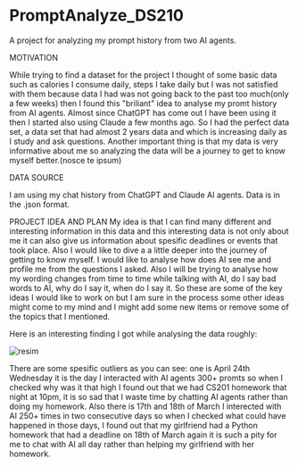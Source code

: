 # PromptAnalyze_DS210
A project for analyzing my prompt history from two AI agents.

MOTIVATION

While trying to find a dataset for the project I thought of some basic data such as calories I consume daily, steps I take daily but I was not satisfied with them because data I had was not going back to the past too much(only a few weeks) then I found this "briliant" idea to analyse my promt history from AI agents. Almost since ChatGPT has come out I have been using it then I started also using Claude a few months ago. So I had the perfect data set, a data set that had almost 2 years data and which is increasing daily as I study and ask questions. Another important thing is that my data is very informative about me so analyzing the data will be a journey to get to know myself better.(nosce te ipsum)

DATA SOURCE

I am using my chat history from ChatGPT and Claude AI agents. Data is in the .json format.

PROJECT IDEA AND PLAN
My idea is that I can find many different and interesting information in this data and this interesting data is not only about me it can also give us information about spesific deadlines or events that took place. Also I would like to dive a a little deeper into the journey of getting to know myself. I would like to analyse how does AI see me and profile me from the questions I asked. Also I will be trying to analyse how my wording changes from time to time while talking with AI, do I say bad words to AI, why do I say it, when do I say it. So these are some of the key ideas I would like to work on but I am sure in the process some other ideas might come to my mind and I might add some new items or remove some of the topics that I mentioned.

Here is an interesting finding I got while analysing the data roughly:

![resim](https://github.com/user-attachments/assets/875a7d49-ca4c-4fb1-8fe0-da3404a0540e)

There are some spesific outliers as you can see: one is April 24th Wednesday it is the day I interacted with AI agents 300+ promts so when I checked why was it that high I found out that we had CS201 homework that night at 10pm, it is so sad that I waste time by chatting AI agents rather than doing my homework. Also there is 17th and 18th of March I interected with AI 250+ times in two consecutive days so when I checked what could have happened in those days, I found out that my girlfriend had a Python homework that had a deadline on 18th of March again it is such a pity for me to chat with AI all day rather than helping my girlfriend with her homework.
